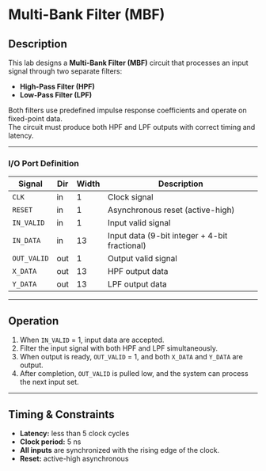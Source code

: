 # Multi-Bank Filter (MBF)

## Description
This lab designs a **Multi-Bank Filter (MBF)** circuit that processes an input signal through two separate filters:
- **High-Pass Filter (HPF)**
- **Low-Pass Filter (LPF)**  

Both filters use predefined impulse response coefficients and operate on fixed-point data.  
The circuit must produce both HPF and LPF outputs with correct timing and latency.

---

### I/O Port Definition
| Signal | Dir | Width | Description |
|---------|-----|--------|--------------|
| `CLK` | in | 1 | Clock signal |
| `RESET` | in | 1 | Asynchronous reset (active-high) |
| `IN_VALID` | in | 1 | Input valid signal |
| `IN_DATA` | in | 13 | Input data (9-bit integer + 4-bit fractional) |
| `OUT_VALID` | out | 1 | Output valid signal |
| `X_DATA` | out | 13 | HPF output data |
| `Y_DATA` | out | 13 | LPF output data |

---

## Operation
1. When `IN_VALID` = 1, input data are accepted.
2. Filter the input signal with both HPF and LPF simultaneously.
3. When output is ready, `OUT_VALID` = 1, and both `X_DATA` and `Y_DATA` are output.
4. After completion, `OUT_VALID` is pulled low, and the system can process the next input set.

---

## Timing & Constraints
- **Latency:** less than 5 clock cycles  
- **Clock period:** 5 ns  
- **All inputs** are synchronized with the rising edge of the clock.  
- **Reset:** active-high asynchronous  